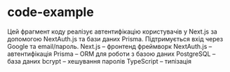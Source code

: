 # code-example
 Цей фрагмент коду реалізує автентифікацію користувачів у Next.js за допомогою NextAuth.js та бази даних Prisma. Підтримується вхід через Google та email/пароль.
 Next.js – фронтенд фреймворк
NextAuth.js – автентифікація
Prisma – ORM для роботи з базою даних
PostgreSQL – база даних
bcrypt – хешування паролів
TypeScript – типізація
